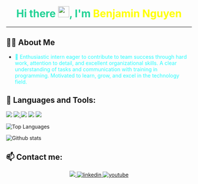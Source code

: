 <h1 align="center" style='color:rgb(33, 210, 149)'>Hi there <img src="https://raw.githubusercontent.com/MartinHeinz/MartinHeinz/master/wave.gif" width="30px">, I'm <strong style='color:yellow'>Benjamin Nguyen</strong></h1>

<hr>

## 🙋‍♂️ About Me
- <p style='color:rgb(42, 252, 253)'>🌱 Enthusiastic intern eager to contribute to team success through hard work, attention to detail, and excellent organizational skills. A clear understanding of tasks and communication with training in programming. Motivated to learn, grow, and excel in the technology field.</p>


## 🚀 Languages and Tools:

<p align='left>
<a href='https://www.python.org/' target='_blank'>
<img src="https://camo.githubusercontent.com/8a64e82b88b71294679fccf25fc132fe4f2aee0d2b44174559df4dc1f9bd507b/68747470733a2f2f696d672e736869656c64732e696f2f62616467652f707974686f6e2d2532333134333534432e7376673f7374796c653d666f722d7468652d6261646765266c6f676f3d707974686f6e266c6f676f436f6c6f723d7768697465"></a>

<a href='https://www.java.com/' target='_blank'>
<img src="https://camo.githubusercontent.com/6cbecd63a9a8f83ee186885c446938820ffa8304942a284ee6e1e2acb2bfd822/68747470733a2f2f696d672e736869656c64732e696f2f62616467652f6a6176612d2532334544384230302e7376673f7374796c653d666f722d7468652d6261646765266c6f676f3d6a617661266c6f676f436f6c6f723d7768697465"> </a>
<a href='https://en.wikipedia.org/wiki/HTML5' target='_blank'>
<img src="https://camo.githubusercontent.com/49fbb99f92674cc6825349b154b65aaf4064aec465d61e8e1f9fb99da3d922a1/68747470733a2f2f696d672e736869656c64732e696f2f62616467652f68746d6c352d2532334533344632362e7376673f7374796c653d666f722d7468652d6261646765266c6f676f3d68746d6c35266c6f676f436f6c6f723d7768697465"></a>
<a href='https://en.wikipedia.org/wiki/CSS#CSS_3' target='_blank'>
<img src="https://camo.githubusercontent.com/e6b67b27998fca3bccf4c0ee479fc8f9de09d91f389cccfbe6cb1e29c10cfbd7/68747470733a2f2f696d672e736869656c64732e696f2f62616467652f637373332d2532333135373242362e7376673f7374796c653d666f722d7468652d6261646765266c6f676f3d63737333266c6f676f436f6c6f723d7768697465"></a>
<a href='https://www.javascript.com/' target='_blank'>
<img src="https://camo.githubusercontent.com/aeddc848275a1ffce386dc81c04541654ca07b2c43bbb8ad251085c962672aea/68747470733a2f2f696d672e736869656c64732e696f2f62616467652f6a6176617363726970742d2532333332333333302e7376673f7374796c653d666f722d7468652d6261646765266c6f676f3d6a617661736372697074266c6f676f436f6c6f723d253233463744463145"></a> </p>

![Top Languages](https://github-readme-stats.vercel.app/api/top-langs/?username=benjix06&show_icons=true&theme=radical)

![Github stats](https://github-readme-stats.vercel.app/api?username=benjix06&count_private=true&show_icons=true&theme=radical)

## 📫 Contact me:
<div align='center'>
    <a href="mailto:ikarostdx@gmail.com">
        <img
            src="https://img.icons8.com/color/48/000000/gmail-new.png"
        /> 
    </a>
    <a
        href="https://www.linkedin.com/in/benjamin-nguyen-sama/"
        target="_blank"
    >
        <img
            class="items"
            src="https://img.icons8.com/color/48/000000/linkedin.png"
            alt="linkedin"
        />
    </a>
    <a
        href="https://www.youtube.com/channel/UCMrZXAXRmF5EZ99h0LPVZVw"
        target="_blank"
    >
        <img
            class="items"
            src="https://img.icons8.com/color/48/000000/youtube-music.png"
            alt="youtube"
        />
    </a>
</div>
